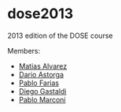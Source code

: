 dose2013
========

2013 edition of the DOSE course

Members: 
* [Matias Alvarez](https://github.com/malvarez22) 
* [Dario Astorga](https://github.com/dastorga) 
* [Pablo Farias](https://github.com/teclilla) 
* [Diego Gastaldi](https://github.com/diegogastaldi) 
* [Pablo Marconi](https://github.com/pmarconi) 


